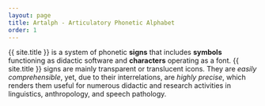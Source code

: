 ```yaml
---
layout: page
title: Artalph - Articulatory Phonetic Alphabet
order: 1
---
```


{{ site.title }} is a system of phonetic **signs** that includes **symbols** functioning as didactic software and **characters**
operating as a font. {{ site.title }} signs are mainly transparent or translucent icons. They are *easily comprehensible*, yet,
due to their interrelations, are *highly precise*, which renders them useful for numerous didactic and research activities
in linguistics, anthropology, and speech pathology.
